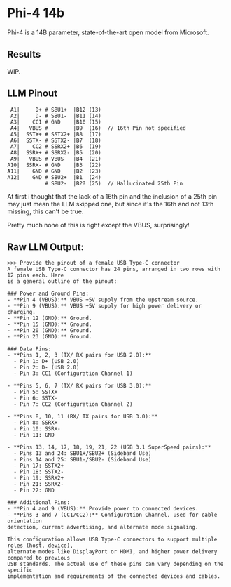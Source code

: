 # Phi-4 14b

Phi-4 is a 14B parameter, state-of-the-art open model from Microsoft.

## Results

WIP.

## LLM Pinout

```
 A1|     D+ # SBU1+  |B12 (13)
 A2|     D- # SBU1-  |B11 (14)
 A3|    CC1 # GND    |B10 (15)
 A4|   VBUS #        |B9  (16)  // 16th Pin not specified
 A5|  SSTX+ # SSTX2+ |B8  (17)
 A6|  SSTX- # SSTX2- |B7  (18)
 A7|    CC2 # SSRX2+ |B6  (19)
 A8|  SSRX+ # SSRX2- |B5  (20)
 A9|   VBUS # VBUS   |B4  (21)
A10|  SSRX- # GND    |B3  (22)
A11|    GND # GND    |B2  (23)
A12|    GND # SBU2+  |B1  (24)
            # SBU2-  |B?? (25)  // Hallucinated 25th Pin
```

At first i thought that the lack of a 16th pin and the inclusion of a 25th pin may just mean the LLM skipped one, but since it's the 16th and not 13th missing, this can't be true.

Pretty much none of this is right except the VBUS, surprisingly! 

## Raw LLM Output:

```
>>> Provide the pinout of a female USB Type-C connector
A female USB Type-C connector has 24 pins, arranged in two rows with 12 pins each. Here 
is a general outline of the pinout:

### Power and Ground Pins:
- **Pin 4 (VBUS):** VBUS +5V supply from the upstream source.
- **Pin 9 (VBUS):** VBUS +5V supply for high power delivery or charging.
- **Pin 12 (GND):** Ground.
- **Pin 15 (GND):** Ground.
- **Pin 20 (GND):** Ground.
- **Pin 23 (GND):** Ground.

### Data Pins:
- **Pins 1, 2, 3 (TX/ RX pairs for USB 2.0):**
  - Pin 1: D+ (USB 2.0)
  - Pin 2: D- (USB 2.0)
  - Pin 3: CC1 (Configuration Channel 1)

- **Pins 5, 6, 7 (TX/ RX pairs for USB 3.0):**
  - Pin 5: SSTX+
  - Pin 6: SSTX-
  - Pin 7: CC2 (Configuration Channel 2)
  
- **Pins 8, 10, 11 (RX/ TX pairs for USB 3.0):**
  - Pin 8: SSRX+ 
  - Pin 10: SSRX-
  - Pin 11: GND

- **Pins 13, 14, 17, 18, 19, 21, 22 (USB 3.1 SuperSpeed pairs):**
  - Pins 13 and 24: SBU1+/SBU2+ (Sideband Use)
  - Pins 14 and 25: SBU1-/SBU2- (Sideband Use)
  - Pin 17: SSTX2+
  - Pin 18: SSTX2-
  - Pin 19: SSRX2+
  - Pin 21: SSRX2-
  - Pin 22: GND

### Additional Pins:
- **Pin 4 and 9 (VBUS):** Provide power to connected devices.
- **Pins 3 and 7 (CC1/CC2):** Configuration Channel, used for cable orientation 
detection, current advertising, and alternate mode signaling.

This configuration allows USB Type-C connectors to support multiple roles (host, device), 
alternate modes like DisplayPort or HDMI, and higher power delivery compared to previous 
USB standards. The actual use of these pins can vary depending on the specific 
implementation and requirements of the connected devices and cables.
```